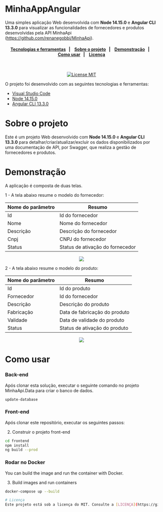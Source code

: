 # MinhaAppAngular
Uma simples aplicação Web desenvolvida com **Node 14.15.0** e **Angular CLI 13.3.0** para visualizar as funcionalidades de fornecedores e produtos desenvolvidas pela API MinhaApi (https://github.com/renanegobbi/MinhaApi).

<h4 align="center"> 
  <a href="#Tecnologias-e-ferramentas">Tecnologias e ferramentas</a>&nbsp;&nbsp;&nbsp;|&nbsp;&nbsp;&nbsp; 
  <a href="#Sobre-o-projeto">Sobre o projeto</a>&nbsp;&nbsp;&nbsp;|&nbsp;&nbsp;&nbsp;
  <a href="#Demonstração">Demonstração</a>&nbsp;&nbsp;&nbsp;|&nbsp;&nbsp;&nbsp;
  </br>
  <a href="#Como-usar">Como usar</a>&nbsp;&nbsp;&nbsp;|&nbsp;&nbsp;&nbsp;
  <a href="#Licença">Licença</a>
</h4>

<br/>

<p align="center">
  <a href="https://opensource.org/licenses/MIT">
    <img src="https://img.shields.io/badge/License-MIT-blue.svg" alt="License MIT">
  </a>
</p>

<div id='Tecnologias-e-Ferramentas'/>

O projeto foi desenvolvido com as seguintes tecnologias e ferramentas:

- [Visual Studio Code](https://code.visualstudio.com)
- [Node 14.15.0](https://nodejs.org/ja/blog/release/v14.15.0/)
- [Angular CLI 13.3.0](https://www.npmjs.com/package/@angular/cli/v/13.3.0)

<div id='Sobre-o-projeto'/>

# Sobre o projeto

Este é um projeto Web desenvolvido com **Node 14.15.0** e **Angular CLI 13.3.0** para detalhar/criar/atualizar/excluir os dados disponibilizados por uma documentação de API, por Swagger, que realiza a gestão de fornecedores e produtos.

# Demonstração

A aplicação é composta de duas telas.   

1 - A tela abaixo resume o modelo do fornecedor:

Nome do parâmetro   | Resumo
--------- | ------
Id | Id do fornecedor
Nome | Nome do fornecedor
Descrição | Descrição do fornecedor
Cnpj | CNPJ do fornecedor
Status | Status de ativação do fornecedor

<p align="center">
  <img src="https://github.com/renanegobbi/_TesteReadme/blob/main/github/PrintTelaFornecedores.PNG">
</p>

2 - A tela abaixo resume o modelo do produto:

Nome do parâmetro   | Resumo
--------- | ------
Id | Id do produto
Fornecedor | Id do fornecedor
Descrição | Descrição do produto
Fabricação | Data de fabricação do produto
Validade | Data de validade do produto
Status | Status de ativação do produto

<p align="center">
  <img src="https://github.com/renanegobbi/_TesteReadme/blob/main/github/PrintTelaProdutos.PNG">
</p>

# Como usar

### Back-end
Após clonar esta solução, executar o seguinte comando no projeto MinhaApi.Data para criar o banco de dados.    

```bash
update-database
```

### Front-end
Após clonar este repositório, executar os seguintes passos:

2. Construir o projeto front-end
```bash
cd frontend
npm install
ng build --prod
```
### Rodar no Docker

You can build the image and run the container with Docker.

3. Build images and run containers
```bash
docker-compose up --build

# Licença
Este projeto está sob a licença do MIT. Consulte a [LICENÇA](https://github.com/TesteReteste/lim/blob/master/LICENSE) para obter mais informações.
